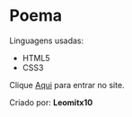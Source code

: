 # Poema

  Linguagens usadas:
 - HTML5
 - CSS3
  
  Clique <a href="https://leomitx10.github.io/Poema/" target="_blank">Aqui</a> para entrar no site.
  
  Criado por: <b>Leomitx10</b>


